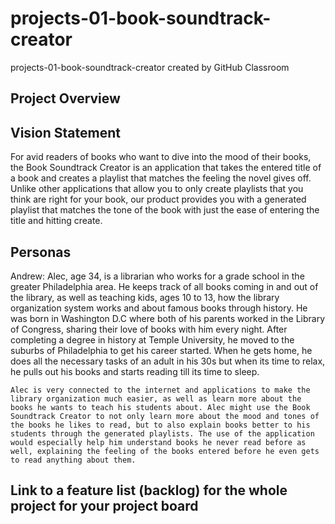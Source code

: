 # projects-01-book-soundtrack-creator
projects-01-book-soundtrack-creator created by GitHub Classroom

## Project Overview

## Vision Statement

For avid readers of books who want to dive into the mood of their books, the Book Soundtrack Creator is an application that takes the entered title of a book and creates a playlist that matches the feeling the novel gives off. Unlike other applications that allow you to only create playlists that you think are right for your book, our product provides you with a generated playlist that matches the tone of the book with just the ease of entering the title and hitting create. 

## Personas

Andrew:
	Alec, age 34, is a librarian who works for a grade school in the greater Philadelphia area. He keeps track of all books coming in and out of the library, as well as teaching kids, ages 10 to 13, how the library organization system works and about famous books through history. He was born in Washington D.C where both of his parents worked in the Library of Congress, sharing their love of books with him every night. After completing a degree in history at Temple University, he moved to the suburbs of Philadelphia to get his career started. When he gets home, he does all the necessary tasks of an adult in his 30s but when its time to relax, he pulls out his books and starts reading till its time to sleep.

	Alec is very connected to the internet and applications to make the library organization much easier, as well as learn more about the books he wants to teach his students about. Alec might use the Book Soundtrack Creator to not only learn more about the mood and tones of the books he likes to read, but to also explain books better to his students through the generated playlists. The use of the application would especially help him understand books he never read before as well, explaining the feeling of the books entered before he even gets to read anything about them. 


## Link to a feature list (backlog) for the whole project for your project board

